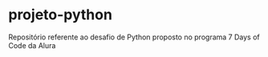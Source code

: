 # projeto-python
Repositório referente ao desafio de Python proposto no programa 7 Days of Code da Alura
